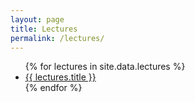 ```yaml
---
layout: page
title: Lectures
permalink: /lectures/
---
```


<ul id="archive">
{% for lectures in site.data.lectures %}
      <li class="archiveposturl">
        <span height="100px">
            <a href="../lectures/{{ lectures.filename }}.pdf">{{ lectures.title }}</a>
            <strong style="font-size:100%; font-family: 'Titillium Web', sans-serif; float:right">
            <a href="../lectures/{{lectures.filename}}.pdf"><i class="fas fa-file-pdf"></i></a>
            </strong>
        </span>
        <!--span class = "postlower">{{ lectures.tldr }}</span-->
      </li>
{% endfor %}
</ul>